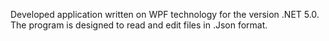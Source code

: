 Developed application written on WPF technology for the version .NET 5.0. 
The program is designed to read and edit files in .Json format.
